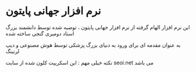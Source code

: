 # نرم افزار جهانی پایتون

این نرم افزار الهام گرفته از نرم افزار جهانی پایتون ، توصیه شده توسط دانشمند بزرگ استاد دومیری گنجی ساخته شده 

به عنوان مقدمه ای برای ورود به دنیای بزرگ پزشکی توسط هوش مصنوعی و دیپ لرنینگ 


نکته خیلی مهم : این اسکریپت کلون شده از سایت seoi.net می باشد

